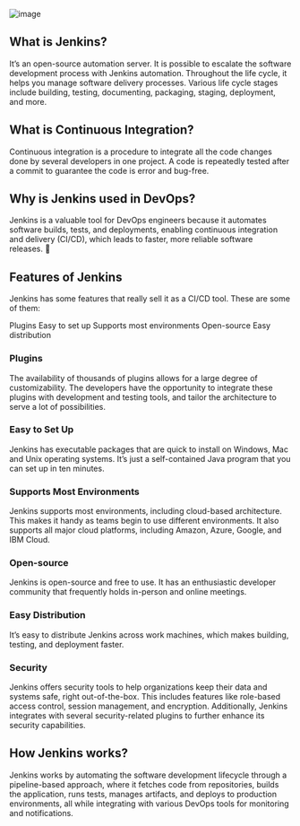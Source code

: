 ![image](https://github.com/user-attachments/assets/fb0aedcd-b647-4413-802c-5ce3cf023063)


## What is Jenkins?
It’s an open-source automation server. It is possible to escalate the software development process with Jenkins automation. Throughout the life cycle, it helps you manage software delivery processes. Various life cycle stages include building, testing, documenting, packaging, staging, deployment, and more.

## What is Continuous Integration?
Continuous integration is a procedure to integrate all the code changes done by several developers in one project. A code is repeatedly tested after a commit to guarantee the code is error and bug-free.

## Why is Jenkins used in DevOps?
Jenkins is a valuable tool for DevOps engineers because it automates software builds, tests, and deployments, enabling continuous integration and delivery (CI/CD), which leads to faster, more reliable software releases. 

## Features of Jenkins
Jenkins has some features that really sell it as a CI/CD tool. These are some of them:

Plugins
Easy to set up
Supports most environments
Open-source
Easy distribution

### Plugins
The availability of thousands of plugins allows for a large degree of customizability. The developers have the opportunity to integrate these plugins with development and testing tools, and tailor the architecture to serve a lot of possibilities.

### Easy to Set Up
Jenkins has executable packages that are quick to install on Windows, Mac and Unix operating systems. It’s just a self-contained Java program that you can set up in ten minutes.

### Supports Most Environments
Jenkins supports most environments, including cloud-based architecture. This makes it handy as teams begin to use different environments. It also supports all major cloud platforms, including Amazon, Azure, Google, and IBM Cloud.

### Open-source
Jenkins is open-source and free to use. It has an enthusiastic developer community that frequently holds in-person and online meetings.

### Easy Distribution
It’s easy to distribute Jenkins across work machines, which makes building, testing, and deployment faster.

### Security
Jenkins offers security tools to help organizations keep their data and systems safe, right out-of-the-box. This includes features like role-based access control, session management, and encryption. Additionally, Jenkins integrates with several security-related plugins to further enhance its security capabilities.

## How Jenkins works?
Jenkins works by automating the software development lifecycle through a pipeline-based approach, where it fetches code from repositories, builds the application, runs tests, manages artifacts, and deploys to production environments, all while integrating with various DevOps tools for monitoring and notifications.

